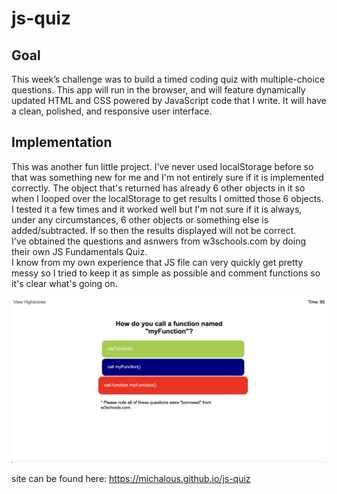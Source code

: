 # js-quiz

## Goal

This week’s challenge was to build a timed coding quiz with multiple-choice questions. This app will run in the browser, and will feature dynamically updated HTML and CSS powered by JavaScript code that I write. It will have a clean, polished, and responsive user interface.

## Implementation

This was another fun little project. I've never used localStorage before so that was something new for me and I'm not entirely sure if it is implemented correctly. The object that's returned has already 6 other objects in it so when I looped over the localStorage to get results I omitted those 6 objects. I tested it a few times and it worked well but I'm not sure if it is always, under any circumstances, 6 other objects or something else is added/subtracted. If so then the results displayed will not be correct.\
I've obtained the questions and asnwers from w3schools.com by doing their own JS Fundamentals Quiz.\
I know from my own experience that JS file can very quickly get pretty messy so I tried to keep it as simple as possible and comment functions so it's clear what's going on.

![image of JS-Quiz game](./assets/screenshot.jpeg)

site can be found here: https://michalous.github.io/js-quiz